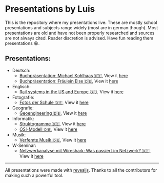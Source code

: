 # Presentations by Luis

This is the repository where my presentations live. These are mostly school presentations and subjects range widely (most are in german though). Most presentations are old and have not been properly researched and sources are not always cited. Reader discretion is advised. Have fun reading them presentations 😀.

## Presentations:

* Deutsch:
	* [Buchpräsentation: Michael Kohlhaas 🇩🇪](https://github.com/baulusdev/presentations/blob/deutsch/michael-kohlhaas/), View it [here](https://baulusdev.github.io/presentations/deutsch/michael-kohlhaas/)
	* [Buchpräsentation: Fräulein Else 🇩🇪](https://github.com/baulusdev/presentations/blob/deutsch/fraeulein-else/), View it [here](https://baulusdev.github.io/presentations/deutsch/fraeulein-else/)
* Englisch:
	* [Rail systems in the US and Europe 🇬🇧](https://github.com/baulusdev/presentations/blob/englisch/rail-systems/), View it [here](https://baulusdev.github.io/presentations/englisch/rail-systems/)
* Fotografie:
	* [Fotos der Schule 🇩🇪](https://github.com/baulusdev/presentations/blob/fotografie/foto-praesentation/), View it [here](https://baulusdev.github.io/presentations/fotografie/foto-praesentation/)
* Geografie:
	* [Geoengineering 🇩🇪](https://github.com/baulusdev/presentations/blob/geografie/geoengineering/), View it [here](https://baulusdev.github.io/presentations/geografie/geoengineering/)
* Informatik:
	* [Struktogramme 🇩🇪](https://github.com/baulusdev/presentations/blob/informatik/struktogramme/), View it [here](https://baulusdev.github.io/presentations/informatik/struktogramme/)
	* [OSI-Modell 🇩🇪](https://github.com/baulusdev/presentations/blob/informatik/osi-modell/), View it [here](https://baulusdev.github.io/presentations/informatik/osi-modell/)
* Musik:
	* [Verfemte Musik 🇩🇪](https://github.com/baulusdev/presentations/blob/musik/verfemte-musik), View it [here](https://baulusdev.github.io/presentations/musik/verfemte-musik/)
* W-Seminar:
	* [Netzwerkanalyse mit Wireshark: Was passiert im Netzwerk? 🇩🇪](https://github.com/baulusdev/presentations/blob/w-seminar/), View it [here](https://baulusdev.github.io/presentations/w-seminar/)


***

All presentations were made with [revealjs](https://github.com/hakimel/reveal.js/). Thanks to all the contributors for making such a powerful tool. 





